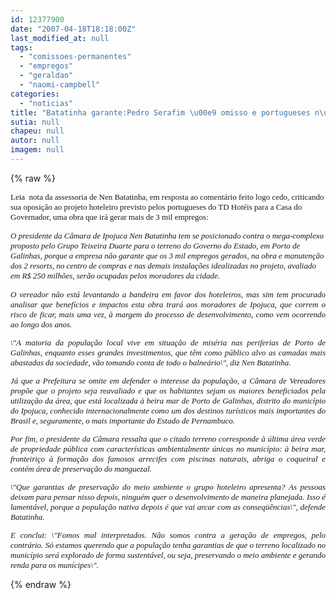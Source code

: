 ```yaml
---
id: 12377900
date: "2007-04-18T18:18:00Z"
last_modified_at: null
tags:
  - "comissoes-permanentes"
  - "empregos"
  - "geraldao"
  - "naomi-campbell"
categories:
  - "noticias"
title: "Batatinha garante:Pedro Serafim \u00e9 omisso e portugueses n\u00e3o d\u00e3o garantias dos empregos prometidos."
sutia: null
chapeu: null
autor: null
imagem: null
---
```

{% raw %}
<p><P><FONT face=Verdana size=2>Leia&nbsp; nota da assessoria de Nen Batatinha, em resposta ao comentário feito logo cedo, criticando sua oposição ao projeto hoteleiro previsto pelos portugueses do TD Hotéis para a Casa do Governador, uma </FONT><FONT face=Verdana size=2>obra que irá gerar mais de 3 mil empregos:</FONT></P></p>
<p><P><FONT size=2><EM><FONT face=Verdana>O presidente da Câmara de Ipojuca Nen Batatinha tem se posicionado contra o mega-complexo proposto pelo Grupo Teixeira Duarte para o terreno do Governo do Estado, em Porto de Galinhas, porque a empresa não garante que os 3 mil empregos gerados, na obra e manutenção dos 2 resorts, no centro de compras e nas demais instalações idealizadas no projeto, avaliado em R$ 250 milhões, serão ocupadas pelos moradores da cidade. </FONT></EM></P></p>
<p><P align=justify><EM><FONT face=Verdana></FONT></EM></P></p>
<p><P align=justify><EM><FONT face=Verdana>O vereador não está levantando a bandeira em favor dos hoteleiros, mas sim tem procurado analisar que benefícios e impactos esta obra trará aos moradores de Ipojuca, que correm o risco de ficar, mais uma vez, à margem do processo de desenvolvimento, como vem ocorrendo ao longo dos anos. </FONT></EM></P></p>
<p><P align=justify><EM><FONT face=Verdana></FONT></EM></P></p>
<p><P align=justify><EM><FONT face=Verdana>\"A maioria da população local vive em situação de miséria nas periferias de Porto de Galinhas, enquanto esses grandes investimentos, que têm como público alvo as camadas mais abastadas da sociedade, vão tomando conta de todo o balneário\", diz Nen Batatinha.</FONT></EM></P></p>
<p><P align=justify><EM><FONT face=Verdana></FONT></EM></P></p>
<p><P align=justify><EM><FONT face=Verdana>Já que a Prefeitura se omite em defender o interesse da população, a Câmara de Vereadores propõe que o projeto seja reavaliado e que os habitantes sejam os maiores beneficiados pela utilização da área, que está localizada à beira mar de Porto de Galinhas, distrito do município do Ipojuca, conhecido internacionalmente como um dos destinos turísticos mais importantes do Brasil e, seguramente, o mais importante do Estado de Pernambuco.</FONT></EM></P></p>
<p><P align=justify><EM><FONT face=Verdana></FONT></EM></P></p>
<p><P align=justify><EM><FONT face=Verdana>Por fim, o presidente da Câmara ressalta que o citado terreno corresponde à última área verde de propriedade pública com características ambientalmente únicas no município: à beira mar, fronteiriço à formação dos famosos arrecifes com piscinas naturais, abriga o coqueiral e contém área de preservação do manguezal. </FONT></EM></P></p>
<p><P align=justify><EM><FONT face=Verdana></FONT></EM></P></p>
<p><P align=justify><EM><FONT face=Verdana>\"Que garantias de preservação do meio ambiente o grupo hoteleiro apresenta? As pessoas deixam para pensar nisso depois, ninguém quer o desenvolvimento de maneira planejada. Isso é lamentável, porque a população nativa depois é que vai arcar com as conseqüências\", defende Batatinha.</FONT></EM></P></p>
<p><P align=justify><EM><FONT face=Verdana></FONT></EM></P></p>
<p><P align=justify><EM><FONT face=Verdana>E conclui: \"Fomos mal interpretados. Não somos contra a geração de empregos, pelo contrário. Só estamos querendo que a população tenha garantias de que o terreno localizado no município será explorado de forma sustentável, ou seja, preservando o meio ambiente e gerando renda para os munícipes\".</FONT></EM></P></FONT> </p>
{% endraw %}